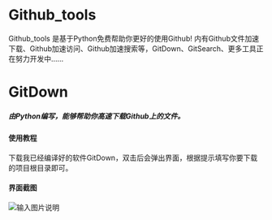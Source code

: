 # Github_tools
Github_tools 是基于Python免费帮助你更好的使用Github!  内有Github文件加速下载、Github加速访问、Github加速搜索等，GitDown、GitSearch、更多工具正在努力开发中……

# GitDown
<h5>由Python编写，能够帮助你高速下载Github上的文件。</h5>

<h4>使用教程</h4>
<p>下载我已经编译好的软件GitDown，双击后会弹出界面，根据提示填写你要下载的项目根目录即可。</p>
<h4>界面截图</h4>

![输入图片说明](/GitDown/images/Gitdown.png)

